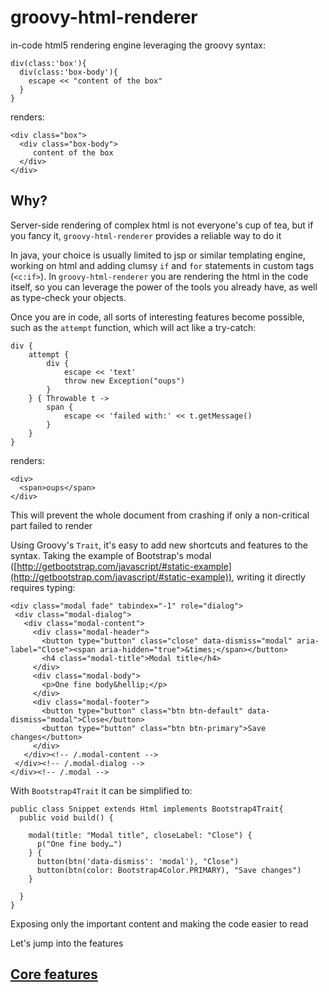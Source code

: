# groovy-html-renderer

in-code html5 rendering engine leveraging the groovy syntax:

```
div(class:'box'){
  div(class:'box-body'){
    escape << "content of the box"
  }
}
```

renders:

```
<div class="box">
  <div class="box-body">
     content of the box
  </div>
</div>
```

## Why?

Server-side rendering of complex html is not everyone's cup of tea, but if you fancy it, `groovy-html-renderer` provides a reliable way to do it

In java, your choice is usually limited to jsp or similar templating engine, working on html and adding clumsy `if` and `for` statements in custom tags (`<c:if>`).
In `groovy-html-renderer` you are rendering the html in the code itself, so you can leverage the power of the tools you already have, as well as type-check your objects.

Once you are in code, all sorts of interesting features become possible, such as the `attempt` function, which will act like a try-catch:

```
div {
    attempt {
        div {
            escape << 'text'
            throw new Exception("oups")
        }
    } { Throwable t ->
        span {
            escape << 'failed with:' << t.getMessage()
        }
    }
}
```

renders:

```
<div>
  <span>oups</span>
</div>
```

This will prevent the whole document from crashing if only a non-critical part failed to render

Using Groovy's `Trait`, it's easy to add new shortcuts and features to the syntax. 
Taking the example of Bootstrap's modal ([http://getbootstrap.com/javascript/#static-example](http://getbootstrap.com/javascript/#static-example)), writing it directly requires typing:

```
<div class="modal fade" tabindex="-1" role="dialog">
 <div class="modal-dialog">
   <div class="modal-content">
     <div class="modal-header">
       <button type="button" class="close" data-dismiss="modal" aria-label="Close"><span aria-hidden="true">&times;</span></button>
       <h4 class="modal-title">Modal title</h4>
     </div>
     <div class="modal-body">
       <p>One fine body&hellip;</p>
     </div>
     <div class="modal-footer">
       <button type="button" class="btn btn-default" data-dismiss="modal">Close</button>
       <button type="button" class="btn btn-primary">Save changes</button>
     </div>
   </div><!-- /.modal-content -->
 </div><!-- /.modal-dialog -->
</div><!-- /.modal -->
```

With `Bootstrap4Trait` it can be simplified to:

```
public class Snippet extends Html implements Bootstrap4Trait{
  public void build() {
  
    modal(title: "Modal title", closeLabel: "Close") {
      p("One fine body…")
    } {
      button(btn('data-dismiss': 'modal'), "Close")
      button(btn(color: Bootstrap4Color.PRIMARY), "Save changes")
    }  
         
  }
}
```

Exposing only the important content and making the code easier to read

Let's jump into the features

## [Core features](core/README.md)
